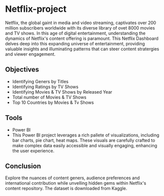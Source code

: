 # Netflix-project
Netflix, the global gaint in media and video streaming, captivates over 200 million subscribers worldwide with its diverse library of ovet 8000 movies and TV shows. In this age of digital entertainment, understanding the dynamics of Netflix's content offering is paramount. This Netflix Dashboard delves deep into this expanding universe of entertainment, providing valuable insights and illuminating patterns that can steer content stratergies and viewer engagement.

## Objectives
- Identifying Geners by Titles
- Identifying Ratings by TV Shows
- Identifying Movies & TV Shows by Released Year
- Total number of Movies & TV Shows
- Top 10 Countries by Movies & Tv Shows

## Tools
- Power BI
- This Power BI project leverages a rich pallete of visualizations, including bar charts, pie chart, heat maps. These visuals are carefully crafted to make complex data easily accessible and visually engaging, enhancing the user experience.

## Conclusion
Explore the nuances of content geners, audience preferences and international contribution while unvelling hidden gems within Netflix's content repository.
The dataset is downloaded from Kaggle.
